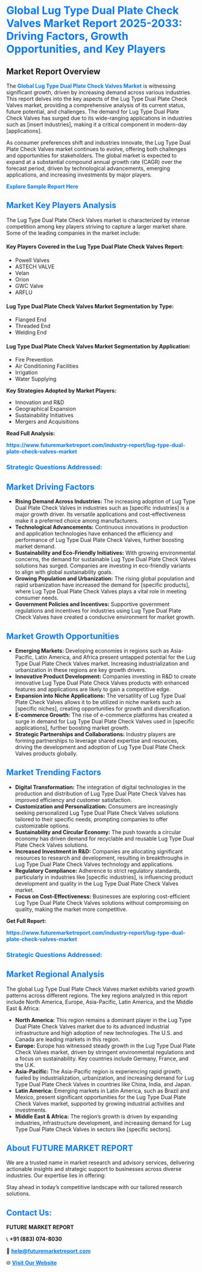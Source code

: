 <h1 style="color: #007BFF;">Global Lug Type Dual Plate Check Valves Market Report 2025-2033: Driving Factors, Growth Opportunities, and Key Players</h1>

<section id="overview">
<h2>Market Report Overview</h2>
<p>The <a href="https://www.futuremarketreport.com/industry-report/lug-type-dual-plate-check-valves-market" style="color: #007BFF; text-decoration: none;"><strong>Global Lug Type Dual Plate Check Valves Market</strong></a> is witnessing significant growth, driven by increasing demand across various industries. This report delves into the key aspects of the Lug Type Dual Plate Check Valves market, providing a comprehensive analysis of its current status, future potential, and challenges. The demand for Lug Type Dual Plate Check Valves has surged due to its wide-ranging applications in industries such as [insert industries], making it a critical component in modern-day [applications].</p>
<p>As consumer preferences shift and industries innovate, the Lug Type Dual Plate Check Valves market continues to evolve, offering both challenges and opportunities for stakeholders. The global market is expected to expand at a substantial compound annual growth rate (CAGR) over the forecast period, driven by technological advancements, emerging applications, and increasing investments by major players.</p>
</section>

<section id="overview">
<p><a href="https://www.futuremarketreport.com/request-sample/reportId=29253" style="color: #007BFF; text-decoration: none;"><strong>Explore Sample Report Here</strong></a></p>
</section>

<section id="key-players">
<h2 style="color: #007BFF;">Market Key Players Analysis</h2>
<p>The Lug Type Dual Plate Check Valves market is characterized by intense competition among key players striving to capture a larger market share. Some of the leading companies in the market include:</p>
<h4>Key Players Covered in the Lug Type Dual Plate Check Valves Report:</h4>
<ul><li>Powell Valves</li><li>ASTECH VALVE</li><li>Velan</li><li>Orion</li><li>GWC Valve</li><li>ARFLU</li></ul>
<h4>Lug Type Dual Plate Check Valves Market Segmentation by Type:</h4>
<ul><li>Flanged End</li><li>Threaded End</li><li>Welding End</li></ul>

<h4>Lug Type Dual Plate Check Valves Market Segmentation by Application:</h4>
<ul><li>Fire Prevention</li><li>Air Conditioning Facilities</li><li>Irrigation</li><li>Water Supplying</li></ul>
<p><strong>Key Strategies Adopted by Market Players:</strong></p>
<ul>
<li>Innovation and R&D</li>
<li>Geographical Expansion</li>
<li>Sustainability Initiatives</li>
<li>Mergers and Acquisitions</li>
</ul>
</section>

<section>
<p><strong>Read Full Analysis: </strong></p><a href="https://www.futuremarketreport.com/industry-report/lug-type-dual-plate-check-valves-market" style="color: #007BFF; text-decoration: none;"><strong>https://www.futuremarketreport.com/industry-report/lug-type-dual-plate-check-valves-market</strong></a>
<h3 style="color: #007BFF;">Strategic Questions Addressed:</h3>
</section>

<section id="driving-factors">
<h2 style="color: #007BFF;">Market Driving Factors</h2>
<ul>
<li><strong>Rising Demand Across Industries:</strong> The increasing adoption of Lug Type Dual Plate Check Valves in industries such as [specific industries] is a major growth driver. Its versatile applications and cost-effectiveness make it a preferred choice among manufacturers.</li>
<li><strong>Technological Advancements:</strong> Continuous innovations in production and application technologies have enhanced the efficiency and performance of Lug Type Dual Plate Check Valves, further boosting market demand.</li>
<li><strong>Sustainability and Eco-Friendly Initiatives:</strong> With growing environmental concerns, the demand for sustainable Lug Type Dual Plate Check Valves solutions has surged. Companies are investing in eco-friendly variants to align with global sustainability goals.</li>
<li><strong>Growing Population and Urbanization:</strong> The rising global population and rapid urbanization have increased the demand for [specific products], where Lug Type Dual Plate Check Valves plays a vital role in meeting consumer needs.</li>
<li><strong>Government Policies and Incentives:</strong> Supportive government regulations and incentives for industries using Lug Type Dual Plate Check Valves have created a conducive environment for market growth.</li>
</ul>
</section>

<section id="growth-opportunities">
<h2 style="color: #007BFF;">Market Growth Opportunities</h2>
<ul>
<li><strong>Emerging Markets:</strong> Developing economies in regions such as Asia-Pacific, Latin America, and Africa present untapped potential for the Lug Type Dual Plate Check Valves market. Increasing industrialization and urbanization in these regions are key growth drivers.</li>
<li><strong>Innovative Product Development:</strong> Companies investing in R&D to create innovative Lug Type Dual Plate Check Valves products with enhanced features and applications are likely to gain a competitive edge.</li>
<li><strong>Expansion into Niche Applications:</strong> The versatility of Lug Type Dual Plate Check Valves allows it to be utilized in niche markets such as [specific niches], creating opportunities for growth and diversification.</li>
<li><strong>E-commerce Growth:</strong> The rise of e-commerce platforms has created a surge in demand for Lug Type Dual Plate Check Valves used in [specific applications], further boosting market growth.</li>
<li><strong>Strategic Partnerships and Collaborations:</strong> Industry players are forming partnerships to leverage shared expertise and resources, driving the development and adoption of Lug Type Dual Plate Check Valves products globally.</li>
</ul>
</section>

<section id="trending-factors">
<h2 style="color: #007BFF;">Market Trending Factors</h2>
<ul>
<li><strong>Digital Transformation:</strong> The integration of digital technologies in the production and distribution of Lug Type Dual Plate Check Valves has improved efficiency and customer satisfaction.</li>
<li><strong>Customization and Personalization:</strong> Consumers are increasingly seeking personalized Lug Type Dual Plate Check Valves solutions tailored to their specific needs, prompting companies to offer customizable options.</li>
<li><strong>Sustainability and Circular Economy:</strong> The push towards a circular economy has driven demand for recyclable and reusable Lug Type Dual Plate Check Valves solutions.</li>
<li><strong>Increased Investment in R&D:</strong> Companies are allocating significant resources to research and development, resulting in breakthroughs in Lug Type Dual Plate Check Valves technology and applications.</li>
<li><strong>Regulatory Compliance:</strong> Adherence to strict regulatory standards, particularly in industries like [specific industries], is influencing product development and quality in the Lug Type Dual Plate Check Valves market.</li>
<li><strong>Focus on Cost-Effectiveness:</strong> Businesses are exploring cost-efficient Lug Type Dual Plate Check Valves solutions without compromising on quality, making the market more competitive.</li>
</ul>
</section>

<section>
<p><strong>Get Full Report: </strong></p><a href="https://www.futuremarketreport.com/industry-report/lug-type-dual-plate-check-valves-market" style="color: #007BFF; text-decoration: none;"><strong>https://www.futuremarketreport.com/industry-report/lug-type-dual-plate-check-valves-market</strong></a>
<h3 style="color: #007BFF;">Strategic Questions Addressed:</h3>
</section>


<section id="regional-analysis">
<h2 style="color: #007BFF;">Market Regional Analysis</h2>
<p>The global Lug Type Dual Plate Check Valves market exhibits varied growth patterns across different regions. The key regions analyzed in this report include North America, Europe, Asia-Pacific, Latin America, and the Middle East & Africa:</p>
<ul>
<li><strong>North America:</strong> This region remains a dominant player in the Lug Type Dual Plate Check Valves market due to its advanced industrial infrastructure and high adoption of new technologies. The U.S. and Canada are leading markets in this region.</li>
<li><strong>Europe:</strong> Europe has witnessed steady growth in the Lug Type Dual Plate Check Valves market, driven by stringent environmental regulations and a focus on sustainability. Key countries include Germany, France, and the U.K.</li>
<li><strong>Asia-Pacific:</strong> The Asia-Pacific region is experiencing rapid growth, fueled by industrialization, urbanization, and increasing demand for Lug Type Dual Plate Check Valves in countries like China, India, and Japan.</li>
<li><strong>Latin America:</strong> Emerging markets in Latin America, such as Brazil and Mexico, present significant opportunities for the Lug Type Dual Plate Check Valves market, supported by growing industrial activities and investments.</li>
<li><strong>Middle East & Africa:</strong> The region’s growth is driven by expanding industries, infrastructure development, and increasing demand for Lug Type Dual Plate Check Valves in sectors like [specific sectors].</li>
</ul>
</section>

<footer>
<h2 style="color: #007BFF;">About FUTURE MARKET REPORT</h2>
<p>We are a trusted name in market research and advisory services, delivering actionable insights and strategic support to businesses across diverse industries. Our expertise lies in offering:</p>

<p>Stay ahead in today’s competitive landscape with our tailored research solutions.</p>

<h2 style="color: #007BFF;">Contact Us:</h2>
<p><strong>FUTURE MARKET REPORT</strong></p>
<p>📞 <strong>+91 (883) 074-8030</strong></p>
<p>📧 <strong><a href="mailto:help@futuremarketreport.com" style="color: #007BFF;">help@futuremarketreport.com</a></strong></p>
<p>🌐 <strong><a href="https://www.futuremarketreport.com/" style="color: #007BFF;">Visit Our Website</a></strong></p>
</footer>